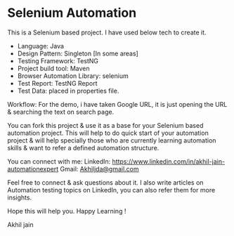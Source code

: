 # Selenium Automation
This is a Selenium based project.
I have used below tech to create it.
- Language: Java
- Design Pattern: Singleton [In some areas]
- Testing Framework: TestNG
- Project build tool: Maven
- Browser Automation Library: selenium
- Test Report: TestNG Report
- Test Data: placed in properties file.

Workflow: 
For the demo, i have taken Google URL, it is just opening the URL & searching the text on search page.

You can fork this project & use it as a base for your Selenium based automation project.
This will help to do quick start of your automation project & will help specially those who are currently learning automation skills &
want to refer a defined automation structure.

You can connect with me:
LinkedIn: https://www.linkedin.com/in/akhil-jain-automationexpert
Gmail: Akhiljda@gmail.com

Feel free to connect & ask questions about it.
I also write articles on Automation testing topics on LinkedIn, you can also refer them for more insights.

Hope this will help you.
Happy Learning !

Akhil jain
